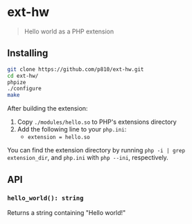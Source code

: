 # ext-hw
> Hello world as a PHP extension

## Installing
```bash
git clone https://github.com/p810/ext-hw.git
cd ext-hw/
phpize
./configure
make
```

After building the extension:

1. Copy `./modules/hello.so` to PHP's extensions directory
2. Add the following line to your `php.ini`:
    - `extension = hello.so`

You can find the extension directory by running `php -i | grep extension_dir`, and `php.ini` with `php --ini`, respectively.

## API
### `hello_world(): string`
Returns a string containing "Hello world!"
